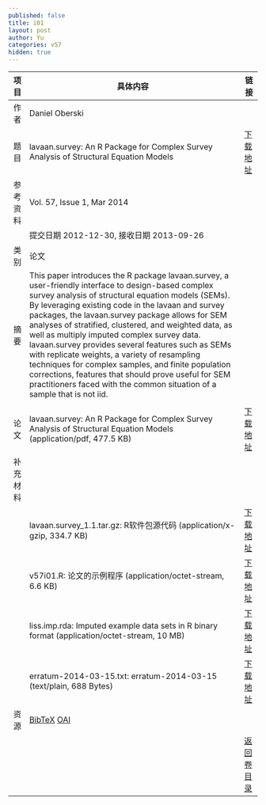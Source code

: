 ```yaml
---
published: false
title: i01
layout: post
author: Yu
categories: v57
hidden: true
---
```


| 项目 | 具体内容 | 链接 |
|---:|---|---|
| 作者 | Daniel Oberski| |
| 题目 |lavaan.survey: An R Package for Complex Survey Analysis of Structural Equation Models | [下载地址](http://www.jstatsoft.org/v57/i01/paper) |
| 参考资料 |Vol. 57, Issue 1, Mar 2014 | |
| | 提交日期 2012-12-30, 接收日期 2013-09-26| | 
| 类别 | 论文| |
| 摘要 | This paper introduces the R package lavaan.survey, a user-friendly interface to design-based complex survey analysis of structural equation models (SEMs). By leveraging existing code in the lavaan and survey packages, the lavaan.survey package allows for SEM analyses of stratified, clustered, and weighted data, as well as multiply imputed complex survey data. lavaan.survey provides several features such as SEMs with replicate weights, a variety of resampling techniques for complex samples, and finite population corrections, features that should prove useful for SEM practitioners faced with the common situation of a sample that is not iid.
| |
| 论文 | lavaan.survey: An R Package for Complex Survey Analysis of Structural Equation Models  (application/pdf, 477.5 KB)| [下载地址](http://www.jstatsoft.org/v57/i01/paper) |
| 补充材料 | | |
| |lavaan.survey_1.1.tar.gz: R软件包源代码  (application/x-gzip, 334.7 KB)|  [下载地址](http://www.jstatsoft.org/v57/i01/supp/1) |
| |v57i01.R:                 论文的示例程序  (application/octet-stream, 6.6 KB)|  [下载地址](http://www.jstatsoft.org/v57/i01/supp/2) |
| |liss.imp.rda:             Imputed example data sets in R binary format  (application/octet-stream, 10 MB)|  [下载地址](http://www.jstatsoft.org/v57/i01/supp/3) |
| |erratum-2014-03-15.txt: erratum-2014-03-15  (text/plain, 688 Bytes)|  [下载地址](http://www.jstatsoft.org/v57/i01/supp/4) |
| 资源 | [BibTeX](http://www.jstatsoft.org/v57/i01/bibtex) [OAI](http://www.jstatsoft.org/oai?verb=GetRecord&identifier=oai.jstatsoft/v57/i01&prefix=oai_dc)| |
| |  | [返回卷目录]({{site.baseurl}}/volume/v57.html) |